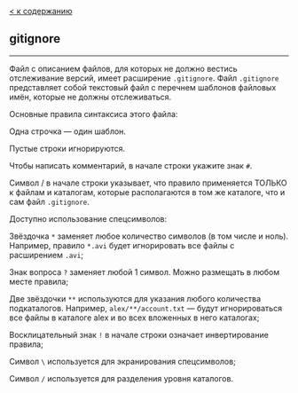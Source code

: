 [< к содержанию](./readme.md)

## gitignore
---
Файл с описанием файлов, для которых не должно вестись отслеживание версий, имеет расширение `.gitignore`. Файл `.gitignore` представляет собой текстовый файл с перечнем шаблонов файловых имён, которые не должны отслеживаться.

Основные правила синтаксиса этого файла:

Одна строчка — один шаблон.

Пустые строки игнорируются.

Чтобы написать комментарий, в начале строки укажите знак `#`.

Символ / в начале строки указывает, что правило применяется ТОЛЬКО к файлам и каталогам, которые располагаются в том же каталоге, что и сам файл `.gitignore`.

Доступно использование спецсимволов:

Звёздочка `*` заменяет любое количество символов (в том числе и ноль). Например, правило `*.avi` будет игнорировать все файлы с расширением `.avi`;

Знак вопроса `?` заменяет любой 1 символ. Можно размещать в любом месте правила;

Две звёздочки `**` используются для указания любого количества подкаталогов. Например, `alex/**/account.txt` — будут игнорироваться все файлы в каталоге alex и во всех вложенных в него каталогах;

Восклицательный знак `!` в начале строки означает инвертирование правила;

Символ `\` используется для экранирования спецсимволов;

Символ `/` используется для разделения уровня каталогов.


